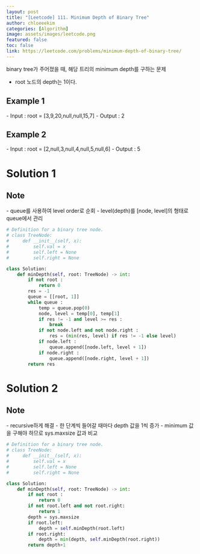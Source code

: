 ```yaml
---
layout: post
title: "[Leetcode] 111. Minimum Depth of Binary Tree"
author: chloeeekim
categories: [Algorithm]
image: assets/images/leetcode.png
featured: false
toc: false
link: https://leetcode.com/problems/minimum-depth-of-binary-tree/
---
```


binary tree가 주어졌을 때, 해당 트리의 minimum depth를 구하는 문제
- root 노드의 depth는 1이다.

<h2>Example 1</h2>
- Input : root = [3,9,20,null,null,15,7]
- Output : 2

<h2>Example 2</h2>
- Input : root = [2,null,3,null,4,null,5,null,6]
- Output : 5

<h1>Solution 1</h1>

<h2>Note</h2>
- queue를 사용하여 level order로 순회
- level(depth)를 [node, level]의 형태로 queue에서 관리

```python
# Definition for a binary tree node.
# class TreeNode:
#     def __init__(self, x):
#         self.val = x
#         self.left = None
#         self.right = None

class Solution:
    def minDepth(self, root: TreeNode) -> int:
        if not root :
            return 0
        res = -1
        queue = [[root, 1]]
        while queue :
            temp = queue.pop(0)
            node, level = temp[0], temp[1]
            if res != -1 and level >= res :
                break
            if not node.left and not node.right :
                res = (min(res, level) if res != -1 else level)
            if node.left :
                queue.append([node.left, level + 1])            
            if node.right :
                queue.append([node.right, level + 1])
        return res
```

<h1>Solution 2</h1>

<h2>Note</h2>
- recursive하게 해결
- 한 단계씩 들어갈 때마다 depth 값을 1씩 증가
- minimum 값을 구해야 하므로 sys.maxsize 값과 비교

```python
# Definition for a binary tree node.
# class TreeNode:
#     def __init__(self, x):
#         self.val = x
#         self.left = None
#         self.right = None

class Solution:
    def minDepth(self, root: TreeNode) -> int:
        if not root :
            return 0
        if not root.left and not root.right:
            return 1
        depth = sys.maxsize
        if root.left:
            depth = self.minDepth(root.left)
        if root.right:
            depth = min(depth, self.minDepth(root.right))
        return depth+1
```
